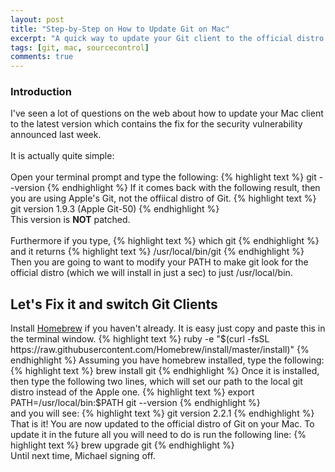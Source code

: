 ```yaml
---
layout: post
title: "Step-by-Step on How to Update Git on Mac"
excerpt: "A quick way to update your Git client to the official distro."
tags: [git, mac, sourcecontrol]
comments: true
---
```


### Introduction

I've seen a lot of questions on the web about how to update your Mac client to the latest version which contains the fix for the security vulnerability announced last week. 
<br><br>
It is actually quite simple:<br>
<br>
Open your terminal prompt and type the following: 
	{% highlight text %}
	git --version
	{% endhighlight %}
If it comes back with the following result, then you are using Apple's Git, not the offiical distro of Git. 
	{% highlight text %}
	git version 1.9.3 (Apple Git-50)
	{% endhighlight %}	
This version is **NOT** patched. 
<br><br>
Furthermore if you type, 
	{% highlight text %}
	which git
	{% endhighlight %}		
and it returns
	{% highlight text %}
	/usr/local/bin/git
	{% endhighlight %}		
Then you are going to want to modify your PATH to make git look for the official distro (which we will install in just a sec) to just /usr/local/bin.<br>

## Let's Fix it and switch Git Clients

Install [Homebrew](http://brew.sh) if you haven't already. It is easy just copy and paste this in the terminal window. 
	{% highlight text %}
	ruby -e "$(curl -fsSL https://raw.githubusercontent.com/Homebrew/install/master/install)"
	{% endhighlight %}		
Assuming you have homebrew installed, type the following: 
	{% highlight text %}
	brew install git
	{% endhighlight %}		
Once it is installed, then type the following two lines, which will set our path to the local git distro instead of the Apple one.  
	{% highlight text %}
	export PATH=/usr/local/bin:$PATH
	git --version
	{% endhighlight %}		
and you will see:
	{% highlight text %}
	git version 2.2.1
	{% endhighlight %}		
That is it! You are now updated to the official distro of Git on your Mac. To update it in the future all you will need to do is run the following line:
	{% highlight text %}
	brew upgrade git
	{% endhighlight %}		
Until next time, Michael signing off.


